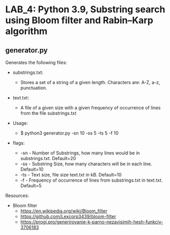 LAB_4: Python 3.9, Substring search using Bloom filter and Rabin–Karp algorithm
=

generator.py
-

Generates the following files:


- substrings.txt:
  - Stores a set of a string of a given length. Characters are: A-Z, a-z, punctuation.

- text.txt:
  - A file of a given size with a given frequency of occurrence of lines from the file substrings.txt
  

- Usage:
  - $ python3 generator.py -sn 10 -ss 5 -ts 5 -f 10


- flags: 
  - -sn - Number of Substrings, how many lines would be in substrings.txt. Default=20  
  - -ss - Substring Size, how many characters will be in each line. Default=10
  - -ts - Text size, file size text.txt in kB. Default=10
  - -f  - Frequency of occurrence of lines from substrings.txt in text.txt. Default=5
  
Resources:
- Bloom filter
  - https://en.wikipedia.org/wiki/Bloom_filter
  - https://github.com/Lexcorp3439/bloom-filter
  - https://progi.pro/generirovanie-k-parno-nezavisimih-hesh-funkciy-3706183